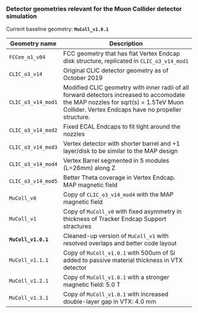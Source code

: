### Detector geometries relevant for the Muon Collider detector simulation

Current baseline geometry: **`MuColl_v1.0.1`**

| Geometry name             | Description |
|---------------------------|-------------|
| `FCCee_o1_v04`            | FCC geometry that has flat Vertex Endcap disk structure, replicated in `CLIC_o3_v14_mod1` |
| `CLIC_o3_v14`             | Original CLIC detector geometry as of October 2019 |
| `CLIC_o3_v14_mod1`        | Modified CLIC geometry with inner radii of all forward detectors increased to accomodate the MAP nozzles for sqrt(s) = 1.5TeV Muon Collider. Vertex Endcaps have no propeller structure. |
| `CLIC_o3_v14_mod2`        | Fixed ECAL Endcaps to fit tight around the nozzles |
| `CLIC_o3_v14_mod3`        | Vertex detector with shorter barrel and +1 layer/disk to be similar to the MAP design |
| `CLIC_o3_v14_mod4`        | Vertex Barrel segmented in 5 modules (L=26mm) along Z |
| `CLIC_o3_v14_mod5`        | Better Theta coverage in Vertex Endcap. MAP magnetic field |
| `MuColl_v0`               | Copy of `CLIC_o3_v14_mod4` with the MAP magnetic field |
| `MuColl_v1`               | Copy of `MuColl_v0` with fixed asymmetry in thickness of Tracker Endcap Support stractures |
| **`MuColl_v1.0.1`**       | Cleaned-up version of `MuColl_v1` with resolved overlaps and better code layout |
| `MuColl_v1.1.1`           | Copy of `MuColl_v1.0.1` with 500um of Si added to passive material thickness in VTX detector |
| `MuColl_v1.2.1`           | Copy of `MuColl_v1.0.1` with a stronger magnetic field: 5.0 T |
| `MuColl_v1.3.1`           | Copy of `MuColl_v1.0.1` with increased double-layer gap in VTX: 4.0 mm |
